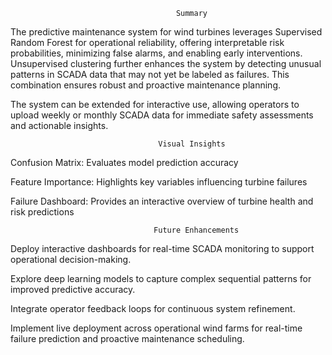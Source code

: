                                          Summary

The predictive maintenance system for wind turbines leverages Supervised Random Forest for operational reliability, offering interpretable risk probabilities, minimizing false alarms, and enabling early interventions. Unsupervised clustering further enhances the system by detecting unusual patterns in SCADA data that may not yet be labeled as failures. This combination ensures robust and proactive maintenance planning.

The system can be extended for interactive use, allowing operators to upload weekly or monthly SCADA data for immediate safety assessments and actionable insights.


                                     Visual Insights

Confusion Matrix: Evaluates model prediction accuracy


Feature Importance: Highlights key variables influencing turbine failures


Failure Dashboard: Provides an interactive overview of turbine health and risk predictions


                                    Future Enhancements

Deploy interactive dashboards for real-time SCADA monitoring to support operational decision-making.

Explore deep learning models to capture complex sequential patterns for improved predictive accuracy.

Integrate operator feedback loops for continuous system refinement.

Implement live deployment across operational wind farms for real-time failure prediction and proactive maintenance scheduling.

